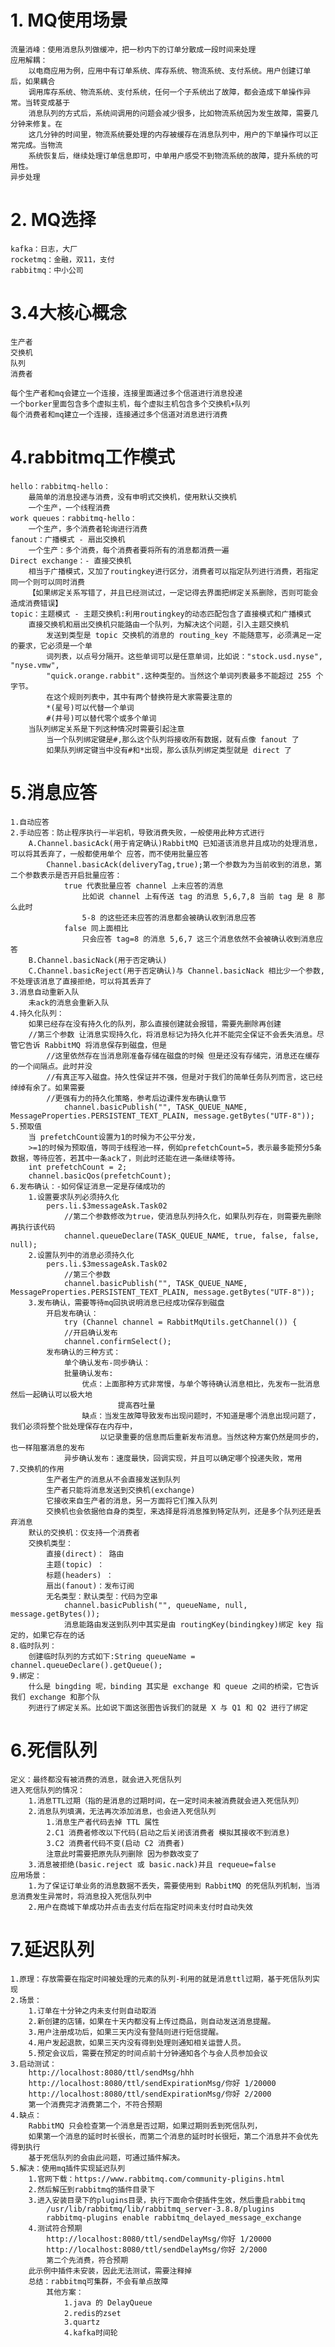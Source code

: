 

# 1. MQ使用场景

    流量消峰：使用消息队列做缓冲，把一秒内下的订单分散成一段时间来处理
    应用解耦：
        以电商应用为例，应用中有订单系统、库存系统、物流系统、支付系统。用户创建订单后，如果耦合
        调用库存系统、物流系统、支付系统，任何一个子系统出了故障，都会造成下单操作异常。当转变成基于
        消息队列的方式后，系统间调用的问题会减少很多，比如物流系统因为发生故障，需要几分钟来修复。在
        这几分钟的时间里，物流系统要处理的内存被缓存在消息队列中，用户的下单操作可以正常完成。当物流
        系统恢复后，继续处理订单信息即可，中单用户感受不到物流系统的故障，提升系统的可用性。
    异步处理

# 2. MQ选择

    kafka：日志，大厂
    rocketmq：金融，双11，支付
    rabbitmq：中小公司

# 3.4大核心概念

    生产者
    交换机
    队列
    消费者
    
    每个生产者和mq会建立一个连接，连接里面通过多个信道进行消息投递
    一个borker里面包含多个虚拟主机，每个虚拟主机包含多个交换机+队列
    每个消费者和mq建立一个连接，连接通过多个信道对消息进行消费

# 4.rabbitmq工作模式

    hello：rabbitmq-hello：
        最简单的消息投递与消费，没有申明式交换机，使用默认交换机
        一个生产，一个线程消费
    work queues：rabbitmq-hello：
        一个生产，多个消费者轮询进行消费
    fanout：广播模式 - 扇出交换机
        一个生产：多个消费，每个消费者要将所有的消息都消费一遍
    Direct exchange：- 直接交换机
        相当于广播模式，又加了routingkey进行区分，消费者可以指定队列进行消费，若指定同一个则可以同时消费
        【如果绑定关系写错了，并且已经测试过，一定记得去界面把绑定关系删除，否则可能会造成消费错误】
    topic：主题模式 - 主题交换机:利用routingkey的动态匹配包含了直接模式和广播模式
        直接交换机和扇出交换机只能路由一个队列，为解决这个问题，引入主题交换机
            发送到类型是 topic 交换机的消息的 routing_key 不能随意写，必须满足一定的要求，它必须是一个单
            词列表，以点号分隔开。这些单词可以是任意单词，比如说："stock.usd.nyse", "nyse.vmw",
            "quick.orange.rabbit".这种类型的。当然这个单词列表最多不能超过 255 个字节。
            在这个规则列表中，其中有两个替换符是大家需要注意的
            *(星号)可以代替一个单词
            #(井号)可以替代零个或多个单词
        当队列绑定关系是下列这种情况时需要引起注意
            当一个队列绑定键是#,那么这个队列将接收所有数据，就有点像 fanout 了
            如果队列绑定键当中没有#和*出现，那么该队列绑定类型就是 direct 了
        
                

# 5.消息应答

    1.自动应答
    2.手动应答：防止程序执行一半宕机，导致消费失败，一般使用此种方式进行
        A.Channel.basicAck(用于肯定确认)RabbitMQ 已知道该消息并且成功的处理消息，可以将其丢弃了，一般都使用单个 应答，而不使用批量应答
            Channel.basicAck(deliveryTag,true);第一个参数为为当前收到的消息，第二个参数表示是否开启批量应答：
                true 代表批量应答 channel 上未应答的消息
                    比如说 channel 上有传送 tag 的消息 5,6,7,8 当前 tag 是 8 那么此时
                    5-8 的这些还未应答的消息都会被确认收到消息应答
                false 同上面相比
                    只会应答 tag=8 的消息 5,6,7 这三个消息依然不会被确认收到消息应答
        B.Channel.basicNack(用于否定确认)
        C.Channel.basicReject(用于否定确认)与 Channel.basicNack 相比少一个参数,不处理该消息了直接拒绝，可以将其丢弃了
    3.消息自动重新入队
        未ack的消息会重新入队
    4.持久化队列：
        如果已经存在没有持久化的队列，那么直接创建就会报错，需要先删除再创建
        //第三个参数 让消息实现持久化，将消息标记为持久化并不能完全保证不会丢失消息。尽管它告诉 RabbitMQ 将消息保存到磁盘，但是
            //这里依然存在当消息刚准备存储在磁盘的时候 但是还没有存储完，消息还在缓存的一个间隔点。此时并没
            //有真正写入磁盘。持久性保证并不强，但是对于我们的简单任务队列而言，这已经绰绰有余了。如果需要
            //更强有力的持久化策略，参考后边课件发布确认章节
                channel.basicPublish("", TASK_QUEUE_NAME, MessageProperties.PERSISTENT_TEXT_PLAIN, message.getBytes("UTF-8"));
    5.预取值
        当 prefetchCount设置为1的时候为不公平分发，
        >=1的时候为预取值，等同于线程池一样，例如prefetchCount=5，表示最多能预分5条数据，等待应答，若其中一条ack了，则此时还能在进一条继续等待。
        int prefetchCount = 2;
        channel.basicQos(prefetchCount);
    6.发布确认：-如何保证消息一定是存储成功的
        1.设置要求队列必须持久化
            pers.li.$3messageAsk.Task02
                //第二个参数修改为true，使消息队列持久化，如果队列存在，则需要先删除再执行该代码
                channel.queueDeclare(TASK_QUEUE_NAME, true, false, false, null);
        2.设置队列中的消息必须持久化
            pers.li.$3messageAsk.Task02
                //第三个参数
                channel.basicPublish("", TASK_QUEUE_NAME, MessageProperties.PERSISTENT_TEXT_PLAIN, message.getBytes("UTF-8"));
        3.发布确认，需要等待mq回执说明消息已经成功保存到磁盘
            开启发布确认：
                try (Channel channel = RabbitMqUtils.getChannel()) {
                //开启确认发布
                channel.confirmSelect();
            发布确认的三种方式：
                单个确认发布-同步确认：
                批量确认发布:
                    优点：上面那种方式非常慢，与单个等待确认消息相比，先发布一批消息然后一起确认可以极大地
                            提高吞吐量
                    缺点：当发生故障导致发布出现问题时，不知道是哪个消息出现问题了，我们必须将整个批处理保存在内存中，
                        以记录重要的信息而后重新发布消息。当然这种方案仍然是同步的，也一样阻塞消息的发布
                异步确认发布：速度最快，回调实现，并且可以确定哪个投递失败，常用
    7.交换机的作用
            生产者生产的消息从不会直接发送到队列
            生产者只能将消息发送到交换机(exchange)
            它接收来自生产者的消息，另一方面将它们推入队列
            交换机也会依据他自身的类型，来选择是将消息推到特定队列，还是多个队列还是丢弃消息
        默认的交换机：仅支持一个消费者
        交换机类型：
            直接(direct)： 路由
            主题(topic) ：
            标题(headers) ：
            扇出(fanout)：发布订阅
            无名类型：默认类型：代码为空串
                channel.basicPublish("", queueName, null, message.getBytes());
                消息能路由发送到队列中其实是由 routingKey(bindingkey)绑定 key 指定的，如果它存在的话         
    8.临时队列：
        创建临时队列的方式如下:String queueName = channel.queueDeclare().getQueue();
    9.绑定：
        什么是 bingding 呢，binding 其实是 exchange 和 queue 之间的桥梁，它告诉我们 exchange 和那个队
        列进行了绑定关系。比如说下面这张图告诉我们的就是 X 与 Q1 和 Q2 进行了绑定

# 6.死信队列

    定义：最终都没有被消费的消息，就会进入死信队列
    进入死信队列的情况：
        1.消息TTL过期（指的是消息的过期时间，在一定时间未被消费就会进入死信队列）
        2.消息队列填满，无法再次添加消息，也会进入死信队列 
            1.消息生产者代码去掉 TTL 属性
            2.C1 消费者修改以下代码(启动之后关闭该消费者 模拟其接收不到消息)
            3.C2 消费者代码不变(启动 C2 消费者)
            注意此时需要把原先队列删除 因为参数改变了
        3.消息被拒绝(basic.reject 或 basic.nack)并且 requeue=false
    应用场景：
        1.为了保证订单业务的消息数据不丢失，需要使用到 RabbitMQ 的死信队列机制，当消息消费发生异常时，将消息投入死信队列中
        2.用户在商城下单成功并点击去支付后在指定时间未支付时自动失效

# 7.延迟队列
    
    1.原理：存放需要在指定时间被处理的元素的队列-利用的就是消息ttl过期，基于死信队列实现
    2.场景：
        1.订单在十分钟之内未支付则自动取消
        2.新创建的店铺，如果在十天内都没有上传过商品，则自动发送消息提醒。
        3.用户注册成功后，如果三天内没有登陆则进行短信提醒。
        4.用户发起退款，如果三天内没有得到处理则通知相关运营人员。
        5.预定会议后，需要在预定的时间点前十分钟通知各个与会人员参加会议
    3.启动测试：
        http://localhost:8080/ttl/sendMsg/hhh
        http://localhost:8080/ttl/sendExpirationMsg/你好 1/20000
        http://localhost:8080/ttl/sendExpirationMsg/你好 2/2000
        第一个消费完才消费第二个，不符合预期
    4.缺点：
        RabbitMQ 只会检查第一个消息是否过期，如果过期则丢到死信队列，
        如果第一个消息的延时时长很长，而第二个消息的延时时长很短，第二个消息并不会优先得到执行
        基于死信队列的会由此问题，可通过插件解决。
    5.解决：使用mq插件实现延迟队列
        1.官网下载：https://www.rabbitmq.com/community-pligins.html
        2.然后解压到rabbitmq的插件目录下
        3.进入安装目录下的plugins目录，执行下面命令使插件生效，然后重启rabbitmq
            /usr/lib/rabbitmq/lib/rabbitmq_server-3.8.8/plugins
            rabbitmq-plugins enable rabbitmq_delayed_message_exchange
        4.测试符合预期
            http://localhost:8080/ttl/sendDelayMsg/你好 1/20000
            http://localhost:8080/ttl/sendDelayMsg/你好 2/2000
            第二个先消费，符合预期
        此示例中插件未安装，因此无法测试，需要注释掉
        总结：rabbitmq可集群，不会有单点故障
            其他方案：
                1.java 的 DelayQueue
                2.redis的zset
                3.quartz
                4.kafka时间轮
